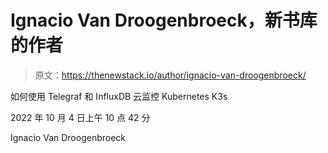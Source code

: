 # Ignacio Van Droogenbroeck，新书库的作者

> 原文：<https://thenewstack.io/author/ignacio-van-droogenbroeck/>

如何使用 Telegraf 和 InfluxDB 云监控 Kubernetes K3s

2022 年 10 月 4 日上午 10 点 42 分

Ignacio Van Droogenbroeck